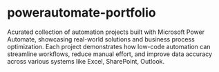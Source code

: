 # powerautomate-portfolio
Acurated collection of automation projects built with Microsoft Power Automate, showcasing real-world solutions and business process optimization. Each project demonstrates how low-code automation can streamline workflows, reduce manual effort, and improve data accuracy across various systems like Excel, SharePoint, Outlook.
